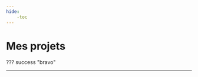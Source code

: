 ```yaml
---
hide:
    -toc
---
```



# Mes projets


??? success "bravo"

---

<html lang="en">
<head>
    <meta charset="utf-8">
    <meta http-equiv="X-UA-Compatible" content="IE=edge">
    <title>Hello World CSV Manipulation</title>
    <meta name="description" content="csv to datatables to csv">
    <meta name="viewport" content="width=device-width, initial-scale=1">
    <!-- JQuery -->
    <script type="text/javascript" src="https://code.jquery.com/jquery-3.5.1.min.js"></script>
    <!-- JS Support Libraries -->
    <script type="text/javascript" src="https://unpkg.com/papaparse@5.3.0/papaparse.min.js"></script>
    <!-- Custom JS -->
    <script type="text/javascript" src="../index.js"></script>
</head>
    <!--[if lt IE 7]>
        <p class="browsehappy">You are using an <strong>outdated</strong> browser. Please <a href="#">upgrade your browser</a> to improve your experience.</p>
    <![endif]-->
        <div id="csv-preview"></div>
</html>

<style>
    table {
      border-radius: 0px;
      font-weight: bold;
      font-size: 13px;
      padding-top: 15px 0px 0px 15px;
    }
    th {
      background: #ffffff;
      color: black;
      text-align: left;
    }
    th {
      cursor: pointer;
    }
    td {
      padding: 10px 20px;
      word-break: break-all;
    }
    tr:nth-child(even) {
      background: #eeeeee;
    }
</style>
    
<style>

.* {

}


#example {
  border-collapse: collapse;
  width: 100%;
  border: 1px solid #ddd;
  font-size: 18px;
}

#example th, #example td {
  text-align: left;
  padding: 12px;
}

#example tr {
  border-bottom: 1px solid #ddd;
}

#example tr.header, #example tr:hover {
  background-color: #f1f1f1;
}
    
@media only screen and (min-width: 76.25em) {
  .md-main__inner {
    max-width: 95%;
  }
  .md-sidebar--primary {
    left: 0;
  }
  .md-sidebar--secondary {
    right: 0;
    margin-left: 0;
    -webkit-transform: none;
    transform: none;   
  }
}   
 
</style>
    



